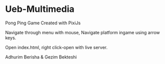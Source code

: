 # Ueb-Multimedia

Pong Ping Game Created with PixiJs

Navigate through menu with mouse,
Navigate platform ingame using arrow keys.

Open index.html, right click-open with live server.

Adhurim Berisha & Gezim Bekteshi

